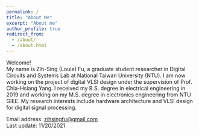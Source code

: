 ```yaml
---
permalink: /
title: "About Me"
excerpt: "About me"
author_profile: true
redirect_from: 
  - /about/
  - /about.html
---
```


Welcome!   
My name is Zih-Sing (Louie) Fu, a graduate student researcher in Digital Circuits and Systems Lab at National Taiwan University (NTU).
I am now working on the project of digital VLSI design under the supervision of Prof. Chia-Hsiang Yang.
I received my B.S. degree in electrical engineering in 2019 and working on my M.S. degree in electronics engineering from NTU GIEE. My research interests include hardware architecture and VLSI design for digital signal processing.

Email address: zihsingfu@gmail.com   
Last update: 11/20/2021